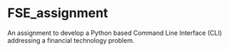 # FSE_assignment
An assignment to develop a Python based Command Line Interface (CLI) addressing a financial technology problem. 
